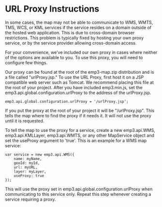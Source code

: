 # URL Proxy Instructions

In some cases, the map may not be able to communicate to WMS, WMTS, TMS, WCS, or KML services if the service resides on a domain outside of the hosted web application.  This is due to cross-domain browser restrictions.  This problem is typically fixed by hosting your own proxy service, or by the service provider allowing cross-domain access.  

For your convenience, we've included our own proxy in cases where neither of the options are available to you.  To use this proxy, you will need to configure few things.

Our proxy can be found at the root of the emp3-map.zip distribution and is a file called "urlProxy.jsp."  To use the URL Proxy, first host it on a JSP compatible web server such as Tomcat.  We recommend placing this file at the root of your project.  After you have included emp3.min.js, set the emp3.api.global.configuration.urlProxy to the address of the urlProxy.jsp.  

    emp3.api.global.configuration.urlProxy = '/urlProxy.jsp';

If you put the proxy at the root of your project it will be "/urlProxy.jsp".  This tells the map where to find the proxy if it needs it.  It will not use the proxy until it is requested.  

To tell the map to use the proxy for a service, create a new emp3.api.WMS, emp3.api.KMLLayer, emp3.api.WMTS, or any other MapService object and set the useProxy argument to 'true'.  This is an example for a WMS map service:

    var service = new emp3.api.WMS({
	    name: myName,
	    geoId: myId,
	    url: myURL,
	    layer: myLayer,
	    useProxy: true
    });

This will use the proxy set in emp3.api.global.configuration.urlProxy when communicating to this service only.  Repeat this step whenever creating a service requiring a proxy.
